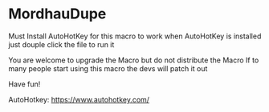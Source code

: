 # MordhauDupe
Must Install AutoHotKey for this macro to work
when AutoHotKey is installed just douple click the file to run it

You are welcome to upgrade the Macro but do not distribute the Macro
If to many people start using this macro the devs will patch it out

Have fun!

AutoHotkey: https://www.autohotkey.com/
